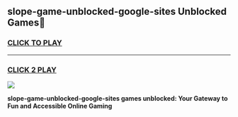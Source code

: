 
## slope-game-unblocked-google-sites Unblocked Games👋
<h3>
<a href="https://news.freeplayer.one?title=slope-game-unblocked-google-sites&ref=16F">CLICK TO PLAY</a></h3>
<hr>

<h3>
<a href="https://news.freeplayer.one?title=slope-game-unblocked-google-sites&ref=16F">CLICK 2 PLAY</a>
  
</h3>

<a href="https://news.freeplayer.one?title=slope-game-unblocked-google-sites&ref=16F/"><img src="https://clearcache.store/games.png"></a>


**slope-game-unblocked-google-sites games unblocked: Your Gateway to Fun and Accessible Online Gaming**
